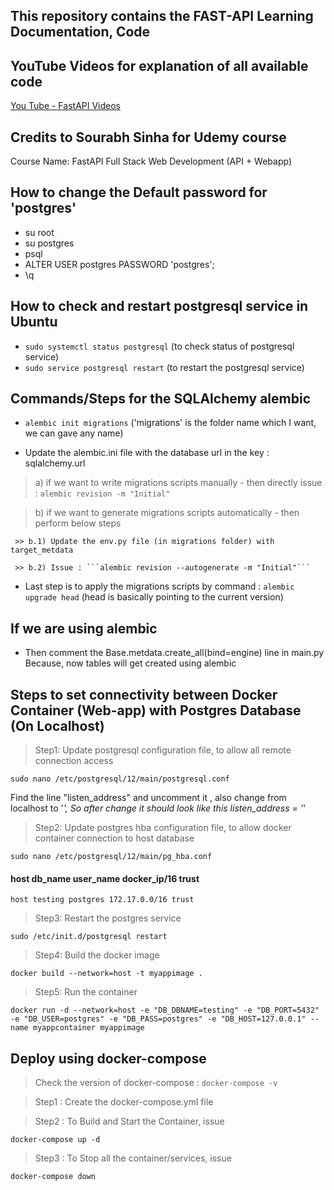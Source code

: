 ## This repository contains the FAST-API Learning Documentation, Code
## 

## YouTube Videos for explanation of all available code
[You Tube - FastAPI Videos](https://www.youtube.com/playlist?list=PLaNsxqNgctlM0CEzKBidDbYVmNsoBK8Ss "You Tube - Fast API")

## Credits to Sourabh Sinha for Udemy course 
Course Name: FastAPI Full Stack Web Development (API + Webapp)

## How to change the Default password for 'postgres'
-  su root
-  su postgres
-  psql
-  ALTER USER postgres PASSWORD 'postgres';
-  \q

## How to check and restart postgresql service in Ubuntu
-  ```sudo systemctl status postgresql```    (to check status of postgresql service)
-  ```sudo service postgresql restart```     (to restart the postgresql service)


## Commands/Steps for the SQLAlchemy alembic
- ```alembic init migrations```   ('migrations' is the folder name which I want, we can gave any name)

- Update the alembic.ini file with the database url in the key : sqlalchemy.url

 > a) if we want to write migrations scripts manually - then directly issue : ```alembic revision -m "Initial"```
	
 > b) if we want to generate migrations scripts automatically - then perform below steps

	 >> b.1) Update the env.py file (in migrations folder) with target_metdata

     >> b.2) Issue : ```alembic revision --autogenerate -m "Initial"```

- Last step is to apply the migrations scripts by command : ```alembic upgrade head```
  (head is basically pointing to the current version)


## If we are using alembic
- Then comment the Base.metdata.create_all(bind=engine) line in main.py
  Because, now tables will get created using alembic


## Steps to set connectivity between Docker Container (Web-app) with Postgres Database (On Localhost)

>Step1: Update postgresql configuration file, to allow all remote connection access

```sudo nano /etc/postgresql/12/main/postgresql.conf```

Find the line "listen_address" and uncomment it , also change from localhost to '*', So after change it should look like this
listen_address = '*'

>Step2: Update postgres hba configuration file, to allow docker container connection to host database

```sudo nano /etc/postgresql/12/main/pg_hba.conf```

#### host db_name user_name docker_ip/16  trust
```host testing postgres 172.17.0.0/16 trust```

>Step3: Restart the postgres service

```sudo /etc/init.d/postgresql restart```

>Step4: Build the docker image

```docker build --network=host -t myappimage . ```

>Step5: Run the container

```docker run -d --network=host -e "DB_DBNAME=testing" -e "DB_PORT=5432" -e "DB_USER=postgres" -e "DB_PASS=postgres" -e "DB_HOST=127.0.0.1" --name myappcontainer myappimage```

## Deploy using docker-compose

> Check the version of docker-compose : ```docker-compose -v```

> Step1 : Create the docker-compose.yml file

> Step2 : To Build and Start the Container, issue 

```docker-compose up -d```

> Step3 : To Stop all the container/services, issue

```docker-compose down```
